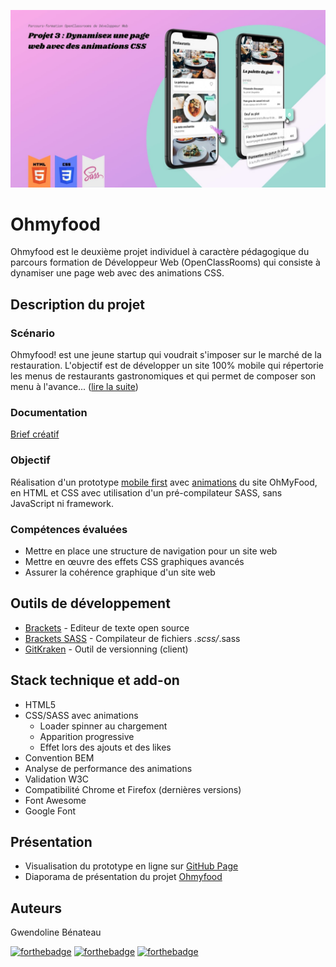 ![Ohmyfood](https://github.com/GwendolineBENATEAU/GwendolineBenateau_3_22022021_Ohmyfood/blob/master/docs/Presentation-projet-3.jpg)



# Ohmyfood 
Ohmyfood est le deuxième projet individuel à caractère pédagogique du parcours formation de Développeur Web (OpenClassRooms) qui consiste à dynamiser une page web avec des animations CSS.

## Description du projet
### Scénario
Ohmyfood! est une jeune startup qui voudrait s'imposer sur le marché de la restauration. L'objectif est de développer un site 100% mobile qui répertorie les menus de restaurants gastronomiques et qui permet de composer son menu à l'avance... ([lire la suite](https://github.com/GwendolineBENATEAU/GwendolineBenateau_3_22022021/blob/master/docs/DW-Projet2-OpenClassrooms.pdf))

### Documentation 
[Brief créatif](https://github.com/GwendolineBENATEAU/GwendolineBenateau_3_22022021/blob/master/docs/BriefCreatif-Ohmyfood.pdf)

### Objectif
Réalisation d'un prototype [mobile first](https://github.com/GwendolineBENATEAU/GwendolineBenateau_3_22022021_Ohmyfood/tree/master/docs/maquettes) avec [animations](https://github.com/GwendolineBENATEAU/GwendolineBenateau_3_22022021/tree/master/docs/Animations) du site OhMyFood, en HTML et CSS avec utilisation d'un pré-compilateur SASS, sans JavaScript ni framework.


### Compétences évaluées
- Mettre en place une structure de navigation pour un site web
- Mettre en œuvre des effets CSS graphiques avancés
- Assurer la cohérence graphique d'un site web

## Outils de développement
- [Brackets](https://brackets.io/) - Editeur de texte open source
- [Brackets SASS](https://github.com/jasonsanjose/brackets-sass) - Compilateur de fichiers *.scss/*.sass
- [GitKraken](https://www.gitkraken.com/) - Outil de versionning (client)

## Stack technique et add-on
- HTML5
- CSS/SASS avec animations
    - Loader spinner au chargement
    - Apparition progressive 
    - Effet lors des ajouts et des likes
- Convention BEM
- Analyse de performance des animations
- Validation W3C
- Compatibilité Chrome et Firefox (dernières versions)
- Font Awesome 
- Google Font

## Présentation
- Visualisation du prototype en ligne sur [GitHub Page](https://gwendolinebenateau.github.io/GwendolineBenateau_3_22022021_Ohmyfood/)
- Diaporama de présentation du projet [Ohmyfood](https://www.canva.com/design/DAEZnT0x0Vk/VFLHrd7f-rQRtbkPYyhuXQ/view?utm_content=DAEZnT0x0Vk&utm_campaign=designshare&utm_medium=link&utm_source=sharebutton)

## Auteurs
Gwendoline Bénateau

[![forthebadge](https://img.shields.io/badge/GitHub-100000?style=for-the-badge&logo=github&logoColor=white)](https://github.com/GwendolineBENATEAU) [![forthebadge](https://img.shields.io/badge/Instagram-E4405F?style=for-the-badge&logo=instagram&logoColor=white)](https://www.instagram.com/web_doline/) [![forthebadge](https://img.shields.io/badge/LinkedIn-0077B5?style=for-the-badge&logo=linkedin&logoColor=white)](https://www.linkedin.com/in/gwendoline-benateau-18986412b/)
